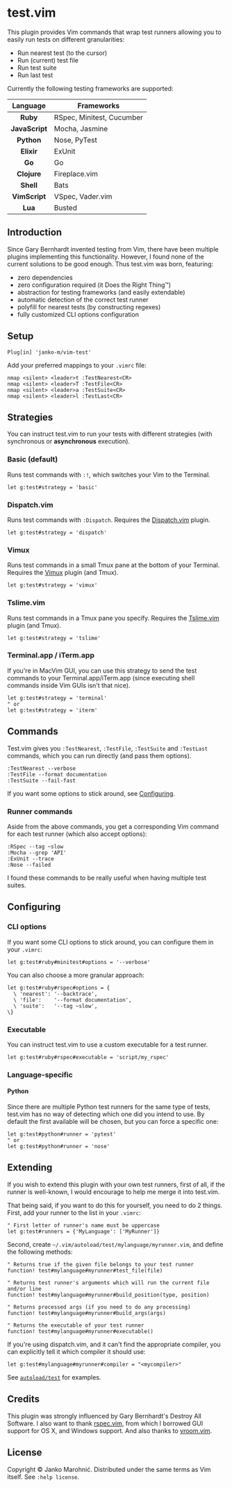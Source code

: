 # test.vim

This plugin provides Vim commands that wrap test runners allowing you to easily
run tests on different granularities:

* Run nearest test (to the cursor)
* Run (current) test file
* Run test suite
* Run last test

Currently the following testing frameworks are supported:

| Language       | Frameworks                |
| :------------: | ------------------------- |
| **Ruby**       | RSpec, Minitest, Cucumber |
| **JavaScript** | Mocha, Jasmine            |
| **Python**     | Nose, PyTest              |
| **Elixir**     | ExUnit                    |
| **Go**         | Go                        |
| **Clojure**    | Fireplace.vim             |
| **Shell**      | Bats                      |
| **VimScript**  | VSpec, Vader.vim          |
| **Lua**        | Busted                    |

## Introduction

Since Gary Bernhardt invented testing from Vim, there have been multiple
plugins implementing this functionality. However, I found none of the current
solutions to be good enough. Thus test.vim was born, featuring:

* zero dependencies
* zero configuration required (it Does the Right Thing™)
* abstraction for testing frameworks (and easily extendable)
* automatic detection of the correct test runner
* polyfill for nearest tests (by constructing regexes)
* fully customized CLI options configuration

## Setup

```vim
Plug[in] 'janko-m/vim-test'
```

Add your preferred mappings to your `.vimrc` file:

```vim
nmap <silent> <leader>t :TestNearest<CR>
nmap <silent> <leader>T :TestFile<CR>
nmap <silent> <leader>a :TestSuite<CR>
nmap <silent> <leader>l :TestLast<CR>
```

## Strategies

You can instruct test.vim to run your tests with different strategies (with
synchronous or **asynchronous** execution).

### Basic (default)

Runs test commands with `:!`, which switches your Vim to the Terminal.

```vim
let g:test#strategy = 'basic'
```

### Dispatch.vim

Runs test commands with `:Dispatch`. Requires the
[Dispatch.vim](https://github.com/tpope/vim-dispatch) plugin.

```vim
let g:test#strategy = 'dispatch'
```

### Vimux

Runs test commands in a small Tmux pane at the bottom of your Terminal.
Requires the [Vimux](https://github.com/benmills/vimux) plugin (and Tmux).

```vim
let g:test#strategy = 'vimux'
```

### Tslime.vim

Runs test commands in a Tmux pane you specify. Requires the
[Tslime.vim](https://github.com/kikijump/tslime.vim) plugin (and Tmux).

```vim
let g:test#strategy = 'tslime'
```

### Terminal.app / iTerm.app

If you're in MacVim GUI, you can use this strategy to send the test commands
to your Terminal.app/iTerm.app (since executing shell commands inside Vim GUIs
isn't that nice).

```vim
let g:test#strategy = 'terminal'
" or
let g:test#strategy = 'iterm'
```

## Commands

Test.vim gives you `:TestNearest`, `:TestFile`, `:TestSuite` and `:TestLast`
commands, which you can run directly (and pass them options).

```
:TestNearest --verbose
:TestFile --format documentation
:TestSuite --fail-fast
```

If you want some options to stick around, see [Configuring](#configuring).

### Runner commands

Aside from the above commands, you get a corresponding Vim command for each
test runner (which also accept options):

```
:RSpec --tag ~slow
:Mocha --grep 'API'
:ExUnit --trace
:Nose --failed
```

I found these commands to be really useful when having multiple test suites.

## Configuring

### CLI options

If you want some CLI options to stick around, you can configure them in your
`.vimrc`:

```vim
let g:test#ruby#minitest#options = '--verbose'
```

You can also choose a more granular approach:

```vim
let g:test#ruby#rspec#options = {
  \ 'nearest': '--backtrace',
  \ 'file':    '--format documentation',
  \ 'suite':   '--tag ~slow',
\}
```
### Executable

You can instruct test.vim to use a custom executable for a test runner.

```vim
let g:test#ruby#rspec#executable = 'script/my_rspec'
```

### Language-specific

#### Python

Since there are multiple Python test runners for the same type of tests,
test.vim has no way of detecting which one did you intend to use. By default
the first available will be chosen, but you can force a specific one:

``` vim
let g:test#python#runner = 'pytest'
" or
let g:test#python#runner = 'nose'
```

## Extending

If you wish to extend this plugin with your own test runners, first of all,
if the runner is well-known, I would encourage to help me merge it into
test.vim.

That being said, if you want to do this for yourself, you need to do 2 things.
First, add your runner to the list in your `.vimrc`:

```vim
" First letter of runner's name must be uppercase
let g:test#runners = {'MyLanguage': ['MyRunner']}
```

Second, create `~/.vim/autoload/test/mylanguage/myrunner.vim`, and define the following
methods:

```vim
" Returns true if the given file belongs to your test runner
function! test#mylanguage#myrunner#test_file(file)

" Returns test runner's arguments which will run the current file and/or line
function! test#mylanguage#myrunner#build_position(type, position)

" Returns processed args (if you need to do any processing)
function! test#mylanguage#myrunner#build_args(args)

" Returns the executable of your test runner
function! test#mylanguage#myrunner#executable()
```

If you're using dispatch.vim, and it can't find the appropriate compiler, you
can explicitly tell it which compiler it should use:

```vim
let g:test#mylanguage#myrunner#compiler = "<mycompiler>"
```

See [`autoload/test`](/autoload/test) for examples.

## Credits

This plugin was strongly influenced by Gary Bernhardt's Destroy All Software.
I also want to thank [rspec.vim](https://github.com/thoughtbot/vim-rspec), from
which I borrowed GUI support for OS X, and Windows support. And also thanks to
[vroom.vim](https://github.com/skalnik/vim-vroom).

## License

Copyright © Janko Marohnić. Distributed under the same terms as Vim itself. See
`:help license`.
